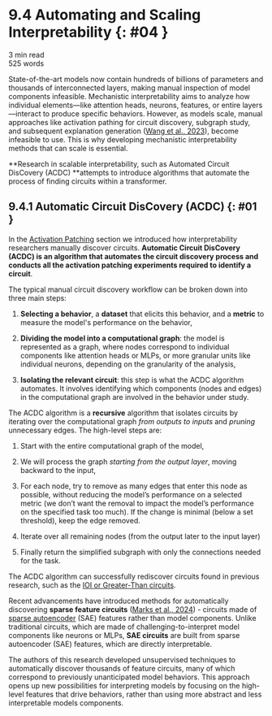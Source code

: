 # 9.4 Automating and Scaling Interpretability {: #04 }

<div class="section-meta">
    <div class="meta-item">
        <i class="fas fa-clock"></i>
        3 min read
    </div>
    <div class="meta-item">
        <i class="fas fa-file-alt"></i> 
        525 words
    </div>
</div>


State-of-the-art models now contain hundreds of billions of parameters and thousands of interconnected layers, making manual inspection of model components infeasible. Mechanistic interpretability aims to analyze how individual elements—like attention heads, neurons, features, or entire layers—interact to produce specific behaviors. However, as models scale, manual approaches like activation pathing for circuit discovery, subgraph study, and subsequent explanation generation ([Wang et al., 2023](https://openreview.net/forum?id=NpsVSN6o4ul)), become infeasible to use. This is why developing mechanistic interpretability methods that can scale is essential.

**Research in scalable interpretability, such as Automated Circuit DisCovery (ACDC) **attempts to introduce  algorithms that automate the process of finding circuits within a transformer.

## 9.4.1 Automatic Circuit DisCovery (ACDC) {: #01 }

In the [Activation Patching](#heading=h.h94drb8lxi2i) section we introduced how interpretability researchers manually discover circuits. **Automatic Circuit DisCovery (ACDC) is an algorithm that automates the circuit discovery process and conducts all the activation patching experiments required to identify a circuit**.

The typical manual circuit discovery workflow can be broken down into three main steps:

1. **Selecting a behavior**, a **dataset** that elicits this behavior, and a **metric** to measure the model's performance on the behavior,

2. **Dividing the model into a computational graph**: the model is represented as a graph, where nodes correspond to individual components like attention heads or MLPs, or more granular units like individual neurons, depending on the granularity of the analysis,

3. **Isolating the relevant circuit**: this step is what the ACDC algorithm automates. It involves identifying which components (nodes and edges) in the computational graph are involved in the behavior under study.

The ACDC algorithm is a **recursive** algorithm that isolates circuits by iterating over the computational graph *from outputs to inputs* and *pruning* unnecessary edges. The high-level steps are:

1. Start with the entire computational graph of the model,

2. We will process the graph *starting from the output layer*, moving backward to the input,

3. For each node, try to remove as many edges that enter this node as possible,  without reducing the model’s performance on a selected metric (we don’t want the removal to impact the model’s performance on the specified task too much). If the change is minimal (below a set threshold), keep the edge removed.

4. Iterate over all remaining nodes (from the output later to the input layer)

5. Finally return the simplified subgraph with only the connections needed for the task.

The ACDC algorithm can successfully rediscover circuits found in previous research, such as the [IOI or Greater-Than circuits](#heading=h.oj1oy3neopxl). 

Recent advancements have introduced methods for automatically discovering **sparse feature circuits** ([Marks et al., 2024](https://arxiv.org/abs/2403.19647)) - circuits made of [sparse autoencoder](#heading=h.9skmp6gdlhhx) (SAE) features rather than model components. Unlike traditional circuits, which are made of challenging-to-interpret model components like neurons or MLPs, **SAE circuits** are built from sparse autoencoder (SAE) features, which are directly interpretable.

The authors of this research developed unsupervised techniques to automatically discover thousands of feature circuits, many of which correspond to previously unanticipated model behaviors. This approach opens up new possibilities for interpreting models by focusing on the high-level features that drive behaviors, rather than using more abstract and less interpretable models components.